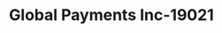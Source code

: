 ---
f_zip-code: 84047
f_state-code: UT
title: Global Payments Inc-19021
f_phone: 801-568-1380
f_city-only: Midvale
f_address: 7050 Union Park Centre Midvale
f_location-unique-id: '19021'
slug: global-payments-inc-19021
updated-on: '2024-05-30T13:46:58.046Z'
created-on: '2024-05-30T13:36:59.803Z'
published-on: '2024-05-30T13:54:32.469Z'
f_city-state: cms/city/midvale-ut.md
f_company: cms/company/global-payments-inc.md
f_state: cms/state/utah.md
layout: '[payday-loan].html'
tags: payday-loan
---